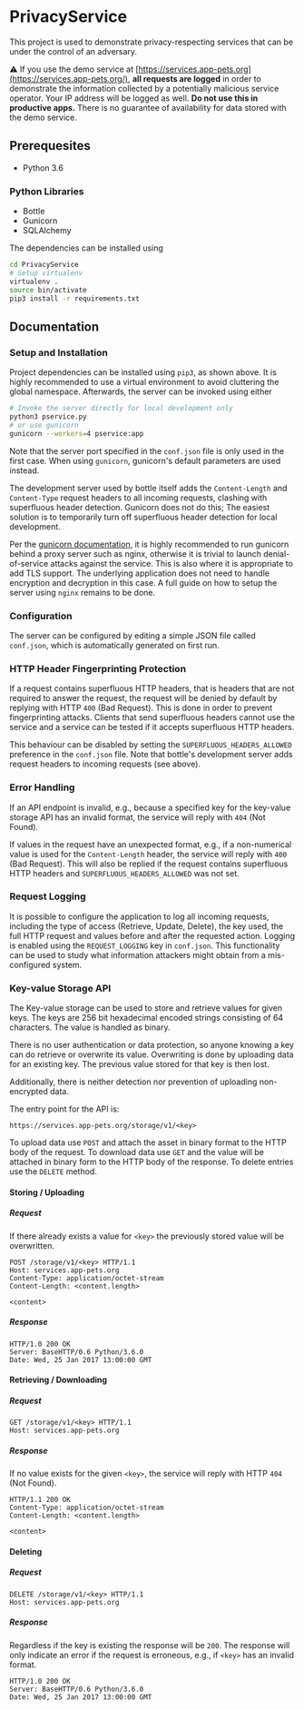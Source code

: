 # PrivacyService

This project is used to demonstrate privacy-respecting services that can be under the control of an adversary.

⚠️ If you use the demo service at [https://services.app-pets.org](https://services.app-pets.org/), **all requests are logged** in order to demonstrate the information collected by a potentially malicious service operator. Your IP address will be logged as well. **Do not use this in productive apps.** There is no guarantee of availability for data stored with the demo service.

## Prerequesites

- Python 3.6

### Python Libraries

- Bottle
- Gunicorn
- SQLAlchemy

The dependencies can be installed using

```sh
cd PrivacyService
# Setup virtualenv
virtualenv .
source bin/activate
pip3 install -r requirements.txt
```

## Documentation

### Setup and Installation

Project dependencies can be installed using `pip3`, as shown above. It is highly recommended to use a virtual environment to avoid cluttering the global namespace. Afterwards, the server can be invoked using either

```sh
# Invoke the server directly for local development only
python3 pservice.py
# or use gunicorn
gunicorn --workers=4 pservice:app
```

Note that the server port specified in the `conf.json` file is only used in the first case. When using `gunicorn`, gunicorn's default parameters are used instead.

The development server used by bottle itself adds the `Content-Length` and `Content-Type` request headers to all incoming requests, clashing with superfluous header detection. Gunicorn does not do this; The easiest solution is to temporarily turn off superfluous header detection for local development.

Per the [gunicorn documentation](http://docs.gunicorn.org/en/stable/deploy.html), it is highly recommended to run gunicorn behind a proxy server such as nginx, otherwise it is trivial to launch denial-of-service attacks against the service. This is also where it is appropriate to add TLS support. The underlying application does not need to handle encryption and decryption in this case. A full guide on how to setup the server using `nginx` remains to be done.

### Configuration

The server can be configured by editing a simple JSON file called `conf.json`, which is automatically generated on first run.

### HTTP Header Fingerprinting Protection

If a request contains superfluous HTTP headers, that is headers that are not required to answer the request, the request will be denied by default by replying with HTTP `400` (Bad Request). This is done in order to prevent fingerprinting attacks. Clients that send superfluous headers cannot use the service and a service can be tested if it accepts superfluous HTTP headers.

This behaviour can be disabled by setting the `SUPERFLUOUS_HEADERS_ALLOWED` preference in the `conf.json` file. Note that bottle's development server adds request headers to incoming requests (see above).

### Error Handling

If an API endpoint is invalid, e.g., because a specified key for the key-value storage API has an invalid format, the service will reply with `404` (Not Found).

If values in the request have an unexpected format, e.g., if a non-numerical value is used for the `Content-Length` header, the service will reply with `400` (Bad Request). This will also be replied if the request contains superfluous HTTP headers and `SUPERFLUOUS_HEADERS_ALLOWED` was not set.

### Request Logging

It is possible to configure the application to log all incoming requests, including the type of access (Retrieve, Update, Delete), the key used, the full HTTP request and values before and after the requested action. Logging is enabled using the `REQUEST_LOGGING` key in `conf.json`. This functionality can be used to study what information attackers might obtain from a mis-configured system.

### Key-value Storage API

The Key-value storage can be used to store and retrieve values for given keys. The keys are 256 bit hexadecimal encoded strings consisting of 64 characters. The value is handled as binary.

There is no user authentication or data protection, so anyone knowing a key can do retrieve or overwrite its value. Overwriting is done by uploading data for an existing key. The previous value stored for that key is then lost.

Additionally, there is neither detection nor prevention of uploading non-encrypted data.

The entry point for the API is:

```
https://services.app-pets.org/storage/v1/<key>
```

To upload data use `POST` and attach the asset in binary format to the HTTP body of the request. To download data use `GET` and the value will be attached in binary form to the HTTP body of the response. To delete entries use the `DELETE` method.

#### Storing / Uploading

##### Request

If there already exists a value for `<key>` the previously stored value will be overwritten.

```http
POST /storage/v1/<key> HTTP/1.1
Host: services.app-pets.org
Content-Type: application/octet-stream
Content-Length: <content.length>

<content>
```

##### Response

```http
HTTP/1.0 200 OK
Server: BaseHTTP/0.6 Python/3.6.0
Date: Wed, 25 Jan 2017 13:00:00 GMT
```

#### Retrieving / Downloading

##### Request

```http
GET /storage/v1/<key> HTTP/1.1
Host: services.app-pets.org
```

##### Response

If no value exists for the given `<key>`, the service will reply with HTTP `404` (Not Found).

```http
HTTP/1.1 200 OK
Content-Type: application/octet-stream
Content-Length: <content.length>

<content>
```

#### Deleting

##### Request

```http
DELETE /storage/v1/<key> HTTP/1.1
Host: services.app-pets.org
```

##### Response

Regardless if the key is existing the response will be `200`. The response will only indicate an error if the request is erroneous, e.g., if `<key>` has an invalid format.

```http
HTTP/1.0 200 OK
Server: BaseHTTP/0.6 Python/3.6.0
Date: Wed, 25 Jan 2017 13:00:00 GMT
```